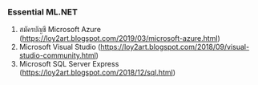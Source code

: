 ### Essential ML.NET

1. สมัครบัญชี Microsoft Azure (https://loy2art.blogspot.com/2019/03/microsoft-azure.html)
2. Microsoft Visual Studio (https://loy2art.blogspot.com/2018/09/visual-studio-community.html)
3. Microsoft SQL Server Express (https://loy2art.blogspot.com/2018/12/sql.html)

